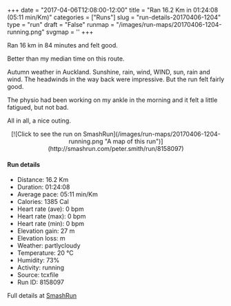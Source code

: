 +++
date = "2017-04-06T12:08:00-12:00"
title = "Ran 16.2 Km in 01:24:08 (05:11 min/Km)"
categories = ["Runs"]
slug = "run-details-20170406-1204"
type = "run"
draft = "False"
runmap = "/images/run-maps/20170406-1204-running.png"
svgmap = '<polyline points="0 54, 1 56, 1 57, 3 55, 3 55, 3 55, 5 54, 7 51, 11 49, 12 49, 15 50, 16 50, 17 49, 18 48, 18 47, 19 47, 29 47, 31 48, 36 53, 39 54, 41 55, 46 54, 52 53, 55 51, 61 53, 64 51, 66 49, 64 46, 64 44, 71 44, 73 44, 74 43, 79 44, 80 46, 81 47, 84 48, 87 48, 91 46, 100 50, 90 46, 87 48, 84 48, 81 47, 80 47, 79 44, 74 43, 73 44, 71 44, 64 44, 64 46, 66 49, 64 52, 61 53, 55 51, 50 53, 46 55, 40 55, 36 53, 30 48, 28 47, 22 47, 18 47, 17 48, 16 50, 12 49, 10 49, 7 51">'
+++

Ran 16 km in 84 minutes and felt good. 

Better than my median time on this route. 

Autumn weather in Auckland. Sunshine, rain, wind, WIND, sun, rain and wind. The headwinds in the way back were impressive. But the run felt fairly good. 

The physio had been working on my ankle in the morning and it felt a little fatigued, but not bad. 

All in all, a nice outing. 

<!--more-->

<center>
[![Click to see the run on SmashRun](/images/run-maps/20170406-1204-running.png "A map of this run")](http://smashrun.com/peter.smith/run/8158097)
</center>

#### Run details

* Distance: 16.2 Km
* Duration: 01:24:08
* Average pace: 05:11 min/Km
* Calories: 1385 Cal
* Heart rate (ave): 0 bpm
* Heart rate (max): 0 bpm
* Heart rate (min): 0 bpm
* Elevation gain: 27 m
* Elevation loss:  m
* Weather: partlycloudy
* Temperature: 20 &deg;C
* Humidity: 73%
* Activity: running
* Source: tcxfile
* Run ID: 8158097

Full details at [SmashRun](http://smashrun.com/peter.smith/run/8158097)